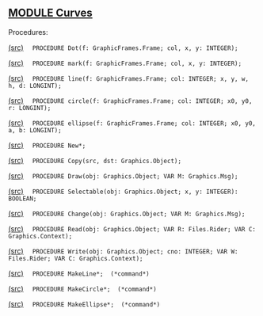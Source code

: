 
## [MODULE Curves](https://github.com/io-core/Draw/blob/main/Curves.Mod)

Procedures:


[(src)](https://github.com/io-core/Draw/blob/main/Curves.Mod#L15) `  PROCEDURE Dot(f: GraphicFrames.Frame; col, x, y: INTEGER);`


[(src)](https://github.com/io-core/Draw/blob/main/Curves.Mod#L20) `  PROCEDURE mark(f: GraphicFrames.Frame; col, x, y: INTEGER);`


[(src)](https://github.com/io-core/Draw/blob/main/Curves.Mod#L29) `  PROCEDURE line(f: GraphicFrames.Frame; col: INTEGER; x, y, w, h, d: LONGINT);`


[(src)](https://github.com/io-core/Draw/blob/main/Curves.Mod#L48) `  PROCEDURE circle(f: GraphicFrames.Frame; col: INTEGER; x0, y0, r: LONGINT);`


[(src)](https://github.com/io-core/Draw/blob/main/Curves.Mod#L65) `  PROCEDURE ellipse(f: GraphicFrames.Frame; col: INTEGER; x0, y0, a, b: LONGINT);`


[(src)](https://github.com/io-core/Draw/blob/main/Curves.Mod#L90) `  PROCEDURE New*;`


[(src)](https://github.com/io-core/Draw/blob/main/Curves.Mod#L95) `  PROCEDURE Copy(src, dst: Graphics.Object);`


[(src)](https://github.com/io-core/Draw/blob/main/Curves.Mod#L100) `  PROCEDURE Draw(obj: Graphics.Object; VAR M: Graphics.Msg);`


[(src)](https://github.com/io-core/Draw/blob/main/Curves.Mod#L146) `  PROCEDURE Selectable(obj: Graphics.Object; x, y: INTEGER): BOOLEAN;`


[(src)](https://github.com/io-core/Draw/blob/main/Curves.Mod#L160) `  PROCEDURE Change(obj: Graphics.Object; VAR M: Graphics.Msg);`


[(src)](https://github.com/io-core/Draw/blob/main/Curves.Mod#L165) `  PROCEDURE Read(obj: Graphics.Object; VAR R: Files.Rider; VAR C: Graphics.Context);`


[(src)](https://github.com/io-core/Draw/blob/main/Curves.Mod#L171) `  PROCEDURE Write(obj: Graphics.Object; cno: INTEGER; VAR W: Files.Rider; VAR C: Graphics.Context);`


[(src)](https://github.com/io-core/Draw/blob/main/Curves.Mod#L176) `  PROCEDURE MakeLine*;  (*command*)`


[(src)](https://github.com/io-core/Draw/blob/main/Curves.Mod#L197) `  PROCEDURE MakeCircle*;  (*command*)`


[(src)](https://github.com/io-core/Draw/blob/main/Curves.Mod#L215) `  PROCEDURE MakeEllipse*;  (*command*)`


